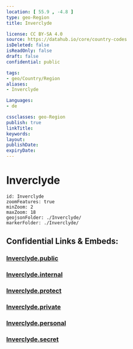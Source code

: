 ```yaml
---
location: [ 55.9 , -4.8 ] 
type: geo-Region
title: Inverclyde

license: CC BY-SA 4.0
source: https://datahub.io/core/country-codes
isDeleted: false
isReadOnly: false
draft: false
confidential: public

tags:
- geo/Country/Region
aliases:
- Inverclyde

Languages:
- de

cssclasses: geo-Region
publish: true
linkTitle: 
keywords: 
layout: 
publishDate: 
expiryDate: 
---
```


# Inverclyde

```leaflet
id: Inverclyde
zoomFeatures: true 
minZoom: 2 
maxZoom: 18
geojsonFolder: ./Inverclyde/
markerFolder: ./Inverclyde/
```


## Confidential Links & Embeds: 

### [Inverclyde.public](/_public/\Earth\Continent\Europe\Europe~North\UK\Scotland\counties~ScotlandInverclyde.public.md) 

### [Inverclyde.internal](/_internal/\Earth\Continent\Europe\Europe~North\UK\Scotland\counties~ScotlandInverclyde.internal.md) 

### [Inverclyde.protect](/_protect/\Earth\Continent\Europe\Europe~North\UK\Scotland\counties~ScotlandInverclyde.protect.md) 

### [Inverclyde.private](/_private/\Earth\Continent\Europe\Europe~North\UK\Scotland\counties~ScotlandInverclyde.private.md) 

### [Inverclyde.personal](/_personal/\Earth\Continent\Europe\Europe~North\UK\Scotland\counties~ScotlandInverclyde.personal.md) 

### [Inverclyde.secret](/_secret/\Earth\Continent\Europe\Europe~North\UK\Scotland\counties~ScotlandInverclyde.secret.md)

